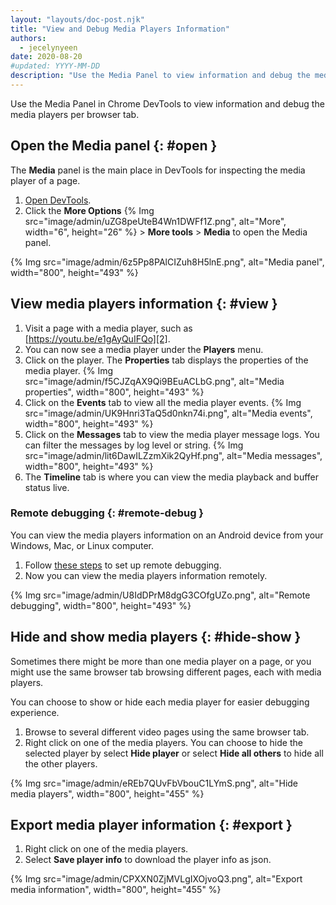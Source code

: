 ```yaml
---
layout: "layouts/doc-post.njk"
title: "View and Debug Media Players Information"
authors:
  - jecelynyeen
date: 2020-08-20
#updated: YYYY-MM-DD
description: "Use the Media Panel to view information and debug the media players per browser tab."
---
```


Use the Media Panel in Chrome DevTools to view information and debug the media players per browser
tab.

## Open the Media panel {: #open }

The **Media** panel is the main place in DevTools for inspecting the media player of a page.

1.  [Open DevTools][1].
2.  Click the **More Options** {% Img src="image/admin/uZG8peUteB4Wn1DWFf1Z.png", alt="More", width="6", height="26" %} > **More
    tools** > **Media** to open the Media panel.

{% Img src="image/admin/6z5Pp8PAlCIZuh8H5lnE.png", alt="Media panel", width="800", height="493" %}

## View media players information {: #view }

1.  Visit a page with a media player, such as [https://youtu.be/e1gAyQuIFQo][2].
2.  You can now see a media player under the **Players** menu.
3.  Click on the player. The **Properties** tab displays the properties of the media player.
    {% Img src="image/admin/f5CJZqAX9Qi9BEuACLbG.png", alt="Media properties", width="800", height="493" %}
4.  Click on the **Events** tab to view all the media player events.
    {% Img src="image/admin/UK9Hnri3TaQ5d0nkn74i.png", alt="Media events", width="800", height="493" %}
5.  Click on the **Messages** tab to view the media player message logs. You can filter the messages
    by log level or string.
    {% Img src="image/admin/lit6DawILZzmXik2QyHf.png", alt="Media messages", width="800", height="493" %}
6.  The **Timeline** tab is where you can view the media playback and buffer status live.

### Remote debugging {: #remote-debug }

You can view the media players information on an Android device from your Windows, Mac, or Linux
computer.

1.  Follow [these steps][3] to set up remote debugging.
2.  Now you can view the media players information remotely.

{% Img src="image/admin/U8IdDPrM8dgG3COfgUZo.png", alt="Remote debugging", width="800", height="493" %}

## Hide and show media players {: #hide-show }

Sometimes there might be more than one media player on a page, or you might use the same browser tab
browsing different pages, each with media players.

You can choose to show or hide each media player for easier debugging experience.

1.  Browse to several different video pages using the same browser tab.
2.  Right click on one of the media players. You can choose to hide the selected player by select
    **Hide player** or select **Hide all others** to hide all the other players.

{% Img src="image/admin/eREb7QUvFbVbouC1LYmS.png", alt="Hide media players", width="800", height="455" %}

## Export media player information {: #export }

1.  Right click on one of the media players.
2.  Select **Save player info** to download the player info as json.

{% Img src="image/admin/CPXXN0ZjMVLgIXOjvoQ3.png", alt="Export media information", width="800", height="455" %}

[1]: /web/tools/chrome-devtools/open
[2]: https://youtu.be/e1gAyQuIFQo
[3]: /web/tools/chrome-devtools/remote-debugging
